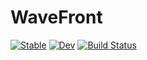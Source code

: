 # WaveFront

[![Stable](https://img.shields.io/badge/docs-stable-blue.svg)](https://wtegtow.github.io/WaveFront.jl/stable/)
[![Dev](https://img.shields.io/badge/docs-dev-blue.svg)](https://wtegtow.github.io/WaveFront.jl/dev/)
[![Build Status](https://github.com/wtegtow/WaveFront.jl/actions/workflows/CI.yml/badge.svg?branch=main)](https://github.com/wtegtow/WaveFront.jl/actions/workflows/CI.yml?query=branch%3Amain)
